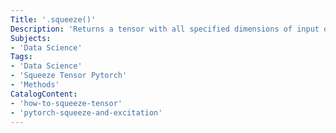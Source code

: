 ```yaml
---
Title: '.squeeze()'
Description: 'Returns a tensor with all specified dimensions of input of size 1 removed.'
Subjects: 
- 'Data Science'
Tags:
- 'Data Science'
- 'Squeeze Tensor Pytorch'
- 'Methods'
CatalogContent:
- 'how-to-squeeze-tensor'
- 'pytorch-squeeze-and-excitation'
---
```


